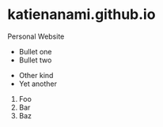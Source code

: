 # katienanami.github.io
Personal Website

* Bullet one
* Bullet two

- Other kind
- Yet another

1) Foo
2) Bar
3) Baz
